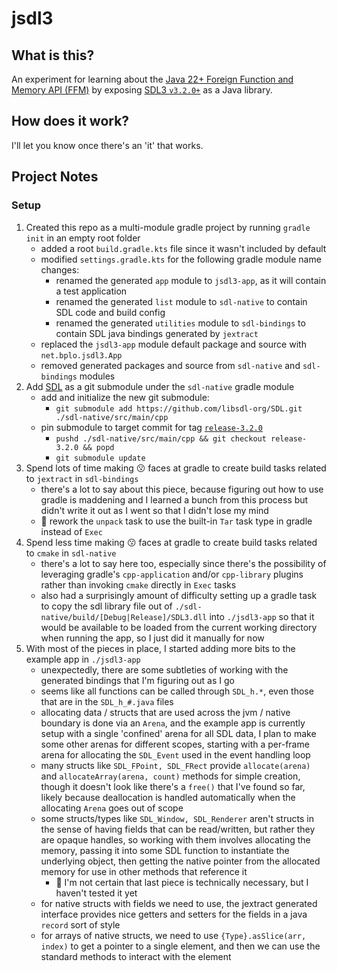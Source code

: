 # jsdl3

## What is this?

An experiment for learning about the [Java 22+ Foreign Function and Memory API (FFM)](https://docs.oracle.com/en/java/javase/22/core/foreign-function-and-memory-api.html)
by exposing [SDL3 `v3.2.0+`](https://github.com/libsdl-org/SDL/tree/release-3.2.0) as a Java library.

## How does it work?

I'll let you know once there's an 'it' that works.

## Project Notes

### Setup

1) Created this repo as a multi-module gradle project by running `gradle init` in an empty root folder
    - added a root `build.gradle.kts` file since it wasn't included by default
    - modified `settings.gradle.kts` for the following gradle module name changes:
       - renamed the generated `app` module to `jsdl3-app`, as it will contain a test application
       - renamed the generated `list` module to `sdl-native` to contain SDL code and build config
       - renamed the generated `utilities` module to `sdl-bindings` to contain SDL java bindings generated by `jextract`
    - replaced the `jsdl3-app` module default package and source with `net.bplo.jsdl3.App`
    - removed generated packages and source from `sdl-native` and `sdl-bindings` modules
2) Add [SDL](https://github.com/libsdl-org/SDL) as a git submodule under the `sdl-native` gradle module
    - add and initialize the new git submodule:
        - `git submodule add https://github.com/libsdl-org/SDL.git ./sdl-native/src/main/cpp`
    - pin submodule to target commit for tag [`release-3.2.0`](https://github.com/libsdl-org/SDL/tree/release-3.2.0)
        - `pushd ./sdl-native/src/main/cpp && git checkout release-3.2.0 && popd`
        - `git submodule update`
3) Spend lots of time making :kissing: faces at gradle to create build tasks related to `jextract` in `sdl-bindings`
    - there's a lot to say about this piece, because figuring out how to use gradle is maddening
      and I learned a bunch from this process but didn't write it out as I went so that I didn't lose my mind
    - :pushpin: rework the `unpack` task to use the built-in `Tar` task type in gradle instead of `Exec`
4) Spend less time making :kissing: faces at gradle to create build tasks related to `cmake` in `sdl-native`
    - there's a lot to say here too, especially since there's the possibility of leveraging gradle's
      `cpp-application` and/or `cpp-library` plugins rather than invoking `cmake` directly in `Exec` tasks
    - also had a surprisingly amount of difficulty setting up a gradle task to copy the sdl library file
      out of `./sdl-native/build/[Debug|Release]/SDL3.dll` into `./jsdl3-app` so that it would be available
      to be loaded from the current working directory when running the app, so I just did it manually for now
5) With most of the pieces in place, I started adding more bits to the example app in `./jsdl3-app`
    - unexpectedly, there are some subtleties of working with the generated bindings that I'm figuring out as I go
    - seems like all functions can be called through `SDL_h.*`, even those that are in the `SDL_h_#.java` files
    - allocating data / structs that are used across the jvm / native boundary is done via an `Arena`,
      and the example app is currently setup with a single 'confined' arena for all SDL data,
      I plan to make some other arenas for different scopes, starting with a per-frame arena for allocating
      the `SDL_Event` used in the event handling loop
    - many structs like `SDL_FPoint, SDL_FRect` provide `allocate(arena)` and `allocateArray(arena, count)`
      methods for simple creation, though it doesn't look like there's a `free()` that I've found so far,
      likely because deallocation is handled automatically when the allocating `Arena` goes out of scope
    - some structs/types like `SDL_Window, SDL_Renderer` aren't structs in the sense of having fields
      that can be read/written, but rather they are opaque handles, so working with them involves
      allocating the memory, passing it into some SDL function to instantiate the underlying object,
      then getting the native pointer from the allocated memory for use in other methods that reference it
        - :thinking: I'm not certain that last piece is technically necessary, but I haven't tested it yet
    - for native structs with fields we need to use, the jextract generated interface provides nice
      getters and setters for the fields in a java `record` sort of style
    - for arrays of native structs, we need to use `{Type}.asSlice(arr, index)` to get a pointer to
      a single element, and then we can use the standard methods to interact with the element
